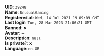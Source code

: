 **UID**: `39248`  
**Name**: `UnusualGaming`  
**Registered at**: `Wed, 14 Jul 2021 19:09:09 GMT`  
**Last login**: `Tue, 28 Mar 2023 21:06:21 GMT`  
**Banned**: `❌`  
**Avatar**: `➖`  
**Description**: ```null```  
**Is private?**: `❌`  
**Language**: `en-GB`